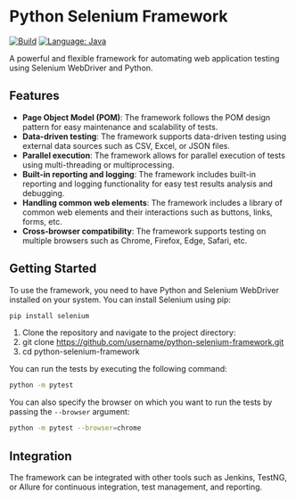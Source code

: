 # Python Selenium Framework

[![Build](https://github.com/harshiyo/Python_Selenium_Framework/actions/workflows/build.yml/badge.svg)](https://github.com/harshiyo/Java_Selenium_Framework/actions/workflows/build.yml) 
[![Language: Java](https://img.shields.io/badge/Language-Python-orange.svg)](https://github.com/harshiyo/Python_Selenium_Framework)

A powerful and flexible framework for automating web application testing using Selenium WebDriver and Python.

## Features

- **Page Object Model (POM)**: The framework follows the POM design pattern for easy maintenance and scalability of tests.
- **Data-driven testing**: The framework supports data-driven testing using external data sources such as CSV, Excel, or JSON files.
- **Parallel execution**: The framework allows for parallel execution of tests using multi-threading or multiprocessing.
- **Built-in reporting and logging**: The framework includes built-in reporting and logging functionality for easy test results analysis and debugging.
- **Handling common web elements**: The framework includes a library of common web elements and their interactions such as buttons, links, forms, etc.
- **Cross-browser compatibility**: The framework supports testing on multiple browsers such as Chrome, Firefox, Edge, Safari, etc.

## Getting Started

To use the framework, you need to have Python and Selenium WebDriver installed on your system. You can install Selenium using pip:

```bash
pip install selenium
```
 

1. Clone the repository and navigate to the project directory:
2. git clone https://github.com/username/python-selenium-framework.git
3. cd python-selenium-framework
 

You can run the tests by executing the following command:
```bash
python -m pytest
```
 

You can also specify the browser on which you want to run the tests by passing the `--browser` argument:
```bash
python -m pytest --browser=chrome
```
 

## Integration

The framework can be integrated with other tools such as Jenkins, TestNG, or Allure for continuous integration, test management, and reporting.



